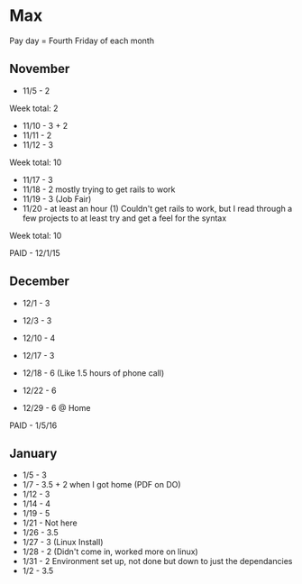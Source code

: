 # Max

Pay day = Fourth Friday of each month

## November

- 11/5 - 2

Week total: 2

- 11/10 - 3 + 2
- 11/11 - 2
- 11/12 - 3

Week total: 10

- 11/17 - 3
- 11/18 - 2 mostly trying to get rails to work
- 11/19 - 3 (Job Fair)
- 11/20 - at least an hour (1) Couldn't get rails to work, but I read through a few projects to at least try and get a feel for the syntax

Week total: 10

PAID - 12/1/15

## December

- 12/1 - 3
- 12/3 - 3

- 12/10 - 4

- 12/17 - 3  
- 12/18 - 6 (Like 1.5 hours of phone call)
- 12/22 - 6
- 12/29 - 6 @ Home

PAID - 1/5/16

## January

- 1/5 - 3
- 1/7 - 3.5 + 2 when I got home (PDF on DO)
- 1/12 - 3
- 1/14 - 4
- 1/19 - 5
- 1/21 - Not here
- 1/26 - 3.5
- 1/27 - 3 (Linux Install)
- 1/28 - 2 (Didn't come in, worked more on linux)
- 1/31 - 2 Environment set up, not done but down to just the dependancies
- 1/2 - 3.5
